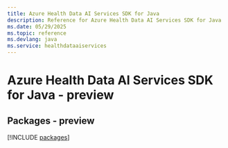 ```yaml
---
title: Azure Health Data AI Services SDK for Java
description: Reference for Azure Health Data AI Services SDK for Java
ms.date: 05/29/2025
ms.topic: reference
ms.devlang: java
ms.service: healthdataaiservices
---
```

# Azure Health Data AI Services SDK for Java - preview
## Packages - preview
[!INCLUDE [packages](health-data-ai-services-index.md)]